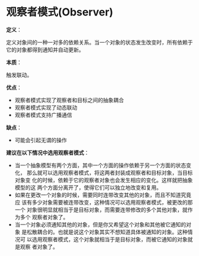 # 观察者模式(Observer)

**定义**：

定义对象间的一种一对多的依赖关系。当一个对象的状态发生改变时，所有依赖于它的对象都得到通知并自动更新。

**本质**：

触发联动。

**优点**：

- 观察者模式实现了观察者和目标之间的抽象耦合
- 观察者模式实现了动态联动
- 观察者模式支持广播通信

**缺点**：

- 可能会引起无谓的操作

**建议在以下情况中选用观察者模式**：

- 当一个抽象模型有两个方面，其中一个方面的操作依赖于另一个方面的状态变化，
  那么就可以选用观察者模式，将这两者封装成观察者和目标对象，当目标对象变
  化的时候，依赖于它的观察者对象也会发生相应的变化。这样就把抽象模型的这
  两个方面分离开了，使得它们可以独立地改变和复用。
- 如果在更改一个对象的时候，需要同时连带改变其他的对象，而且不知道究竟应
  该有多少对象需要被连带改变，这种情况可以选用观察者模式，被更改的那一个
  对象很明显就相当于是目标对象，而需要连带修改的多个其他对象，就作为多个
  观察者对象了。
- 当一个对象必须通知其他的对象，但是你又希望这个对象和其他被它通知的对象
  是松散耦合的。也就是说这个对象其实不想知道具体被通知的对象。这种情况可
  以选用观察者模式，这个对象就相当于是目标对象，而被它通知的对象就是观察
  者对象了。